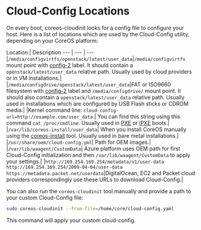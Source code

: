 # Cloud-Config Locations

On every boot, coreos-cloudinit looks for a config file to configure your host. Here is a list of locations which are used by the Cloud-Config utility, depending on your CoreOS platform:

Location | Description
--- | --- | ---
|`/media/configvirtfs/openstack/latest/user_data`|`/media/configvirtfs` mount point with [config-2](/os/docs/latest/config-drive.html#contents-and-format) label. It should contain a `openstack/latest/user_data` relative path. Usually used by cloud providers or in VM installations.|
|`/media/configdrive/openstack/latest/user_data`|FAT or ISO9660 filesystem with [config-2](/os/docs/latest/config-drive.html#qemu-virtfs) label and `/media/configdrive/` mount point. It should also contain a `openstack/latest/user_data` relative path. Usually used in installations which are configured by USB Flash sticks or CDROM media.|
|Kernel command line: `cloud-config-url=http://example.com/user_data`.| You can find this string using this command `cat /proc/cmdline`. Usually used in [PXE](/os/docs/latest/booting-with-pxe.html) or [iPXE](/os/docs/latest/booting-with-ipxe.html) boots.|
|`/var/lib/coreos-install/user_data`| When you install CoreOS manually using the [coreos-install](/os/docs/latest/installing-to-disk.html) tool. Usually used in bare metal installations.|
|`/usr/share/oem/cloud-config.yml`| Path for OEM images.|
|`/var/lib/waagent/CustomData`| Azure platform uses OEM path for first Cloud-Config initialization and then `/var/lib/waagent/CustomData` to apply your settings.|
|`http://169.254.169.254/metadata/v1/user-data` `http://169.254.169.254/2009-04-04/user-data` `https://metadata.packet.net/userdata`|DigitalOcean, EC2 and Packet cloud providers correspondingly use these URLs to download Cloud-Config.|

You can also run the `coreos-cloudinit` tool manually and provide a path to your custom Cloud-Config file:

```sh
sudo coreos-cloudinit --from-file=/home/core/cloud-config.yaml
``` 

This command will apply your custom cloud-config.
